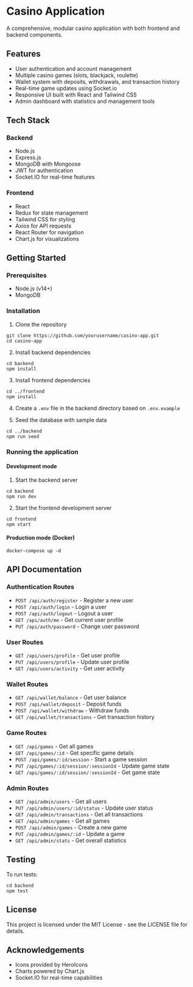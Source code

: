 # Casino Application

A comprehensive, modular casino application with both frontend and backend components.

## Features

- User authentication and account management
- Multiple casino games (slots, blackjack, roulette)
- Wallet system with deposits, withdrawals, and transaction history
- Real-time game updates using Socket.io
- Responsive UI built with React and Tailwind CSS
- Admin dashboard with statistics and management tools

## Tech Stack

### Backend
- Node.js
- Express.js
- MongoDB with Mongoose
- JWT for authentication
- Socket.IO for real-time features

### Frontend
- React
- Redux for state management
- Tailwind CSS for styling
- Axios for API requests
- React Router for navigation
- Chart.js for visualizations

## Getting Started

### Prerequisites
- Node.js (v14+)
- MongoDB

### Installation

1. Clone the repository
```
git clone https://github.com/yourusername/casino-app.git
cd casino-app
```

2. Install backend dependencies
```
cd backend
npm install
```

3. Install frontend dependencies
```
cd ../frontend
npm install
```

4. Create a `.env` file in the backend directory based on `.env.example`

5. Seed the database with sample data
```
cd ../backend
npm run seed
```

### Running the application

#### Development mode

1. Start the backend server
```
cd backend
npm run dev
```

2. Start the frontend development server
```
cd frontend
npm start
```

#### Production mode (Docker)

```
docker-compose up -d
```

## API Documentation

### Authentication Routes
- `POST /api/auth/register` - Register a new user
- `POST /api/auth/login` - Login a user
- `POST /api/auth/logout` - Logout a user
- `GET /api/auth/me` - Get current user profile
- `PUT /api/auth/password` - Change user password

### User Routes
- `GET /api/users/profile` - Get user profile
- `PUT /api/users/profile` - Update user profile
- `GET /api/users/activity` - Get user activity

### Wallet Routes
- `GET /api/wallet/balance` - Get user balance
- `POST /api/wallet/deposit` - Deposit funds
- `POST /api/wallet/withdraw` - Withdraw funds
- `GET /api/wallet/transactions` - Get transaction history

### Game Routes
- `GET /api/games` - Get all games
- `GET /api/games/:id` - Get specific game details
- `POST /api/games/:id/session` - Start a game session
- `PUT /api/games/:id/session/:sessionId` - Update game state
- `GET /api/games/:id/session/:sessionId` - Get game state

### Admin Routes
- `GET /api/admin/users` - Get all users
- `PUT /api/admin/users/:id/status` - Update user status
- `GET /api/admin/transactions` - Get all transactions
- `GET /api/admin/games` - Get all games
- `POST /api/admin/games` - Create a new game
- `PUT /api/admin/games/:id` - Update a game
- `GET /api/admin/stats` - Get overall statistics

## Testing

To run tests:
```
cd backend
npm test
```

## License

This project is licensed under the MIT License - see the LICENSE file for details.

## Acknowledgements

- Icons provided by HeroIcons
- Charts powered by Chart.js
- Socket.IO for real-time capabilities